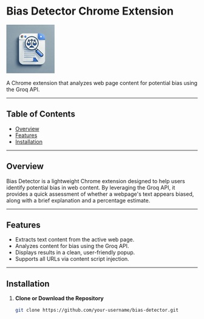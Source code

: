 # Bias Detector Chrome Extension

![Bias Detector Logo](images/icon128.png) <!-- Replace with your logo if available -->

A Chrome extension that analyzes web page content for potential bias using the Groq API.

---

## Table of Contents

- [Overview](#overview)
- [Features](#features)
- [Installation](#installation)

---

## Overview

Bias Detector is a lightweight Chrome extension designed to help users identify potential bias in web content. By leveraging the Groq API, it provides a quick assessment of whether a webpage's text appears biased, along with a brief explanation and a percentage estimate.

---

## Features

- Extracts text content from the active web page.
- Analyzes content for bias using the Groq API.
- Displays results in a clean, user-friendly popup.
- Supports all URLs via content script injection.

---

## Installation

1. **Clone or Download the Repository**
   ```bash
   git clone https://github.com/your-username/bias-detector.git
